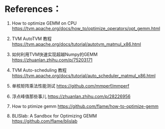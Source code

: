 # References：

1. How to optimize GEMM on CPU https://tvm.apache.org/docs/how_to/optimize_operators/opt_gemm.html

2. TVM AutoTVM 教程 https://tvm.apache.org/docs/tutorial/autotvm_matmul_x86.html

3. 如何利用TVM快速实现超越Numpy的GEMM https://zhuanlan.zhihu.com/p/75203171

4. TVM Auto-scheduling 教程 https://tvm.apache.org/docs/tutorial/auto_scheduler_matmul_x86.html

5. 单核矩阵乘法性能测试 https://github.com/mmperf/mmperf

6. 浮点峰值那些事儿 https://zhuanlan.zhihu.com/p/28226956
   
7. How to ptimize gemm https://github.com/flame/how-to-optimize-gemm
   
8. BLISlab: A Sandbox for Optimizing GEMM https://github.com/flame/blislab
    
